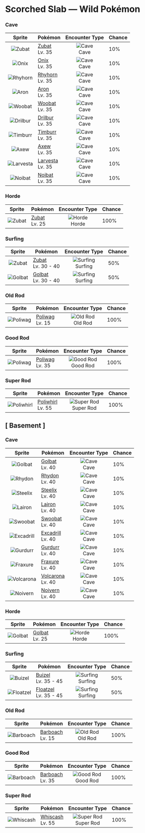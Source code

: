 # Scorched Slab — Wild Pokémon

### Cave

| Sprite | Pokémon | Encounter Type | Chance |
|:------:|---------|:--------------:|--------|
| ![Zubat](../../assets/sprites/zubat/front.gif "Zubat: Zubat avoids sunlight because exposure causes it to become unhealthy. During the daytime, it stays in caves or under the eaves of old houses, sleeping while hanging upside down.") | [Zubat](../../pokemon/zubat.md/)<br>Lv. 35 | ![Cave](../../assets/encounter_types/cave.png "Cave")<br>Cave | 10% |
| ![Onix](../../assets/sprites/onix/front.gif "Onix: Onix has a magnet in its brain. It acts as a compass so that this Pokémon does not lose direction while it is tunneling. As it grows older, its body becomes increasingly rounder and smoother.") | [Onix](../../pokemon/onix.md/)<br>Lv. 35 | ![Cave](../../assets/encounter_types/cave.png "Cave")<br>Cave | 10% |
| ![Rhyhorn](../../assets/sprites/rhyhorn/front.gif "Rhyhorn: Rhyhorn’s brain is very small. It is so dense, while on a run it forgets why it started running in the first place. It apparently remembers sometimes if it demolishes something.") | [Rhyhorn](../../pokemon/rhyhorn.md/)<br>Lv. 35 | ![Cave](../../assets/encounter_types/cave.png "Cave")<br>Cave | 10% |
| ![Aron](../../assets/sprites/aron/front.gif "Aron: Aron has a body of steel. With one all-out charge, this Pokémon can demolish even a heavy dump truck. The destroyed dump truck then becomes a handy meal for the Pokémon.") | [Aron](../../pokemon/aron.md/)<br>Lv. 35 | ![Cave](../../assets/encounter_types/cave.png "Cave")<br>Cave | 10% |
| ![Woobat](../../assets/sprites/woobat/front.gif "Woobat: The heart-shaped mark left on a body after a Woobat has been attached to it is said to bring good fortune.") | [Woobat](../../pokemon/woobat.md/)<br>Lv. 35 | ![Cave](../../assets/encounter_types/cave.png "Cave")<br>Cave | 10% |
| ![Drilbur](../../assets/sprites/drilbur/front.gif "Drilbur: By spinning its body, it can dig straight through the ground at a speed of 30 mph.") | [Drilbur](../../pokemon/drilbur.md/)<br>Lv. 35 | ![Cave](../../assets/encounter_types/cave.png "Cave")<br>Cave | 10% |
| ![Timburr](../../assets/sprites/timburr/front.gif "Timburr: Always carrying squared logs, they help out with construction. As they grow, they carry bigger logs.") | [Timburr](../../pokemon/timburr.md/)<br>Lv. 35 | ![Cave](../../assets/encounter_types/cave.png "Cave")<br>Cave | 10% |
| ![Axew](../../assets/sprites/axew/front.gif "Axew: They mark their territory by leaving gashes in trees with their tusks. If a tusk breaks, a new one grows in quickly.") | [Axew](../../pokemon/axew.md/)<br>Lv. 35 | ![Cave](../../assets/encounter_types/cave.png "Cave")<br>Cave | 10% |
| ![Larvesta](../../assets/sprites/larvesta/front.gif "Larvesta: The base of volcanoes is where they make their homes. They shoot fire from their five horns to repel attacking enemies.") | [Larvesta](../../pokemon/larvesta.md/)<br>Lv. 35 | ![Cave](../../assets/encounter_types/cave.png "Cave")<br>Cave | 10% |
| ![Noibat](../../assets/sprites/noibat/front.gif "Noibat: Even a robust wrestler will become dizzy and unable to stand when exposed to its 200,000-hertz ultrasonic waves.") | [Noibat](../../pokemon/noibat.md/)<br>Lv. 35 | ![Cave](../../assets/encounter_types/cave.png "Cave")<br>Cave | 10% |

### Horde

| Sprite | Pokémon | Encounter Type | Chance |
|:------:|---------|:--------------:|--------|
| ![Zubat](../../assets/sprites/zubat/front.gif "Zubat: Zubat avoids sunlight because exposure causes it to become unhealthy. During the daytime, it stays in caves or under the eaves of old houses, sleeping while hanging upside down.") | [Zubat](../../pokemon/zubat.md/)<br>Lv. 25 | ![Horde](../../assets/encounter_types/horde.png "Horde")<br>Horde | 100% |

### Surfing

| Sprite | Pokémon | Encounter Type | Chance |
|:------:|---------|:--------------:|--------|
| ![Zubat](../../assets/sprites/zubat/front.gif "Zubat: Zubat avoids sunlight because exposure causes it to become unhealthy. During the daytime, it stays in caves or under the eaves of old houses, sleeping while hanging upside down.") | [Zubat](../../pokemon/zubat.md/)<br>Lv. 30 - 40 | ![Surfing](../../assets/encounter_types/surfing.png "Surfing")<br>Surfing | 50% |
| ![Golbat](../../assets/sprites/golbat/front.gif "Golbat: Golbat bites down on prey with its four fangs and drinks the victim’s blood. It becomes active on inky dark moonless nights, flying around to attack people and Pokémon.") | [Golbat](../../pokemon/golbat.md/)<br>Lv. 30 - 40 | ![Surfing](../../assets/encounter_types/surfing.png "Surfing")<br>Surfing | 50% |

### Old Rod

| Sprite | Pokémon | Encounter Type | Chance |
|:------:|---------|:--------------:|--------|
| ![Poliwag](../../assets/sprites/poliwag/front.gif "Poliwag: Poliwag has a very thin skin. It is possible to see the Pokémon’s spiral innards right through the skin. Despite its thinness, however, the skin is also very flexible. Even sharp fangs bounce right off it.") | [Poliwag](../../pokemon/poliwag.md/)<br>Lv. 15 | ![Old Rod](../../assets/encounter_types/old_rod.png "Old Rod")<br>Old Rod | 100% |

### Good Rod

| Sprite | Pokémon | Encounter Type | Chance |
|:------:|---------|:--------------:|--------|
| ![Poliwag](../../assets/sprites/poliwag/front.gif "Poliwag: Poliwag has a very thin skin. It is possible to see the Pokémon’s spiral innards right through the skin. Despite its thinness, however, the skin is also very flexible. Even sharp fangs bounce right off it.") | [Poliwag](../../pokemon/poliwag.md/)<br>Lv. 35 | ![Good Rod](../../assets/encounter_types/good_rod.png "Good Rod")<br>Good Rod | 100% |

### Super Rod

| Sprite | Pokémon | Encounter Type | Chance |
|:------:|---------|:--------------:|--------|
| ![Poliwhirl](../../assets/sprites/poliwhirl/front.gif "Poliwhirl: The surface of Poliwhirl’s body is always wet and slick with a slimy fluid. Because of this slippery covering, it can easily slip and slide out of the clutches of any enemy in battle.") | [Poliwhirl](../../pokemon/poliwhirl.md/)<br>Lv. 55 | ![Super Rod](../../assets/encounter_types/super_rod.png "Super Rod")<br>Super Rod | 100% |

## [ Basement ]

### Cave

| Sprite | Pokémon | Encounter Type | Chance |
|:------:|---------|:--------------:|--------|
| ![Golbat](../../assets/sprites/golbat/front.gif "Golbat: Golbat bites down on prey with its four fangs and drinks the victim’s blood. It becomes active on inky dark moonless nights, flying around to attack people and Pokémon.") | [Golbat](../../pokemon/golbat.md/)<br>Lv. 40 | ![Cave](../../assets/encounter_types/cave.png "Cave")<br>Cave | 10% |
| ![Rhydon](../../assets/sprites/rhydon/front.gif "Rhydon: Rhydon has a horn that serves as a drill. It is used for destroying rocks and boulders. This Pokémon occasionally rams into streams of magma, but the armor-like hide prevents it from feeling the heat.") | [Rhydon](../../pokemon/rhydon.md/)<br>Lv. 40 | ![Cave](../../assets/encounter_types/cave.png "Cave")<br>Cave | 10% |
| ![Steelix](../../assets/sprites/steelix/front.gif "Steelix: Steelix lives even further underground than Onix. This Pokémon is known to dig toward the earth’s core. There are records of this Pokémon reaching a depth of over six-tenths of a mile underground.") | [Steelix](../../pokemon/steelix.md/)<br>Lv. 40 | ![Cave](../../assets/encounter_types/cave.png "Cave")<br>Cave | 10% |
| ![Lairon](../../assets/sprites/lairon/front.gif "Lairon: Lairon feeds on iron contained in rocks and water. It makes its nest on mountains where iron ore is buried. As a result, the Pokémon often clashes with humans mining the iron ore.") | [Lairon](../../pokemon/lairon.md/)<br>Lv. 40 | ![Cave](../../assets/encounter_types/cave.png "Cave")<br>Cave | 10% |
| ![Swoobat](../../assets/sprites/swoobat/front.gif "Swoobat: Anyone who comes into contact with the ultrasonic waves emitted by a courting male experiences a positive mood shift.") | [Swoobat](../../pokemon/swoobat.md/)<br>Lv. 40 | ![Cave](../../assets/encounter_types/cave.png "Cave")<br>Cave | 10% |
| ![Excadrill](../../assets/sprites/excadrill/front.gif "Excadrill: More than 300 feet below the surface, they build mazelike nests. Their activity can be destructive to subway tunnels.") | [Excadrill](../../pokemon/excadrill.md/)<br>Lv. 40 | ![Cave](../../assets/encounter_types/cave.png "Cave")<br>Cave | 10% |
| ![Gurdurr](../../assets/sprites/gurdurr/front.gif "Gurdurr: This Pokémon is so muscular and strongly built that even a group of wrestlers could not make it budge an inch.") | [Gurdurr](../../pokemon/gurdurr.md/)<br>Lv. 40 | ![Cave](../../assets/encounter_types/cave.png "Cave")<br>Cave | 10% |
| ![Fraxure](../../assets/sprites/fraxure/front.gif "Fraxure: A broken tusk will not grow back, so it diligently sharpens its tusks on river rocks after the end of a battle.") | [Fraxure](../../pokemon/fraxure.md/)<br>Lv. 40 | ![Cave](../../assets/encounter_types/cave.png "Cave")<br>Cave | 10% |
| ![Volcarona](../../assets/sprites/volcarona/front.gif "Volcarona: When volcanic ash darkened the atmosphere, it is said that Volcarona’s fire provided a replacement for the sun.") | [Volcarona](../../pokemon/volcarona.md/)<br>Lv. 40 | ![Cave](../../assets/encounter_types/cave.png "Cave")<br>Cave | 10% |
| ![Noivern](../../assets/sprites/noivern/front.gif "Noivern: The ultrasonic waves it emits from its ears can reduce a large boulder to pebbles. It swoops out of the dark to attack.") | [Noivern](../../pokemon/noivern.md/)<br>Lv. 40 | ![Cave](../../assets/encounter_types/cave.png "Cave")<br>Cave | 10% |

### Horde

| Sprite | Pokémon | Encounter Type | Chance |
|:------:|---------|:--------------:|--------|
| ![Golbat](../../assets/sprites/golbat/front.gif "Golbat: Golbat bites down on prey with its four fangs and drinks the victim’s blood. It becomes active on inky dark moonless nights, flying around to attack people and Pokémon.") | [Golbat](../../pokemon/golbat.md/)<br>Lv. 25 | ![Horde](../../assets/encounter_types/horde.png "Horde")<br>Horde | 100% |

### Surfing

| Sprite | Pokémon | Encounter Type | Chance |
|:------:|---------|:--------------:|--------|
| ![Buizel](../../assets/sprites/buizel/front.gif "Buizel: It inflates the flotation sac around its neck and pokes its head out of the water to see what is going on.") | [Buizel](../../pokemon/buizel.md/)<br>Lv. 35 - 45 | ![Surfing](../../assets/encounter_types/surfing.png "Surfing")<br>Surfing | 50% |
| ![Floatzel](../../assets/sprites/floatzel/front.gif "Floatzel: Its flotation sac developed as a result of pursuing aquatic prey. It can double as a rubber raft.") | [Floatzel](../../pokemon/floatzel.md/)<br>Lv. 35 - 45 | ![Surfing](../../assets/encounter_types/surfing.png "Surfing")<br>Surfing | 50% |

### Old Rod

| Sprite | Pokémon | Encounter Type | Chance |
|:------:|---------|:--------------:|--------|
| ![Barboach](../../assets/sprites/barboach/front.gif "Barboach: Barboach’s body is covered with a slimy film. If a foe grabs it, this Pokémon just slips out of the enemy’s grip. This Pokémon grows weak if the slimy coating dries up.") | [Barboach](../../pokemon/barboach.md/)<br>Lv. 15 | ![Old Rod](../../assets/encounter_types/old_rod.png "Old Rod")<br>Old Rod | 100% |

### Good Rod

| Sprite | Pokémon | Encounter Type | Chance |
|:------:|---------|:--------------:|--------|
| ![Barboach](../../assets/sprites/barboach/front.gif "Barboach: Barboach’s body is covered with a slimy film. If a foe grabs it, this Pokémon just slips out of the enemy’s grip. This Pokémon grows weak if the slimy coating dries up.") | [Barboach](../../pokemon/barboach.md/)<br>Lv. 35 | ![Good Rod](../../assets/encounter_types/good_rod.png "Good Rod")<br>Good Rod | 100% |

### Super Rod

| Sprite | Pokémon | Encounter Type | Chance |
|:------:|---------|:--------------:|--------|
| ![Whiscash](../../assets/sprites/whiscash/front.gif "Whiscash: If Whiscash goes on a wild rampage, it sets off a quake-like tremor with a radius of over three miles. This Pokémon has the ability to predict real earthquakes.") | [Whiscash](../../pokemon/whiscash.md/)<br>Lv. 55 | ![Super Rod](../../assets/encounter_types/super_rod.png "Super Rod")<br>Super Rod | 100% |

